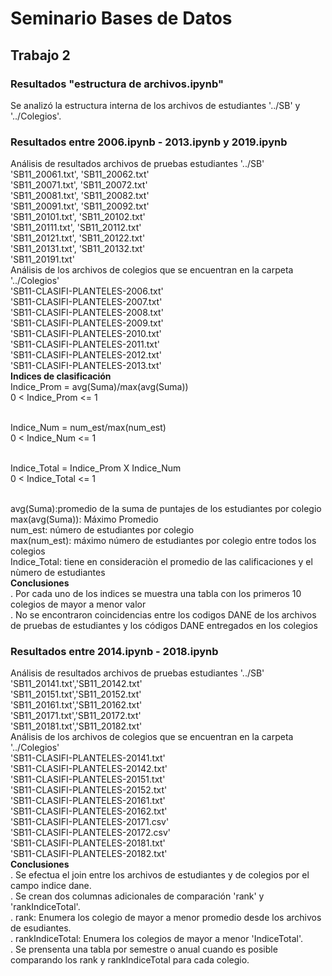 # Seminario Bases de Datos
## Trabajo 2
### Resultados "estructura de archivos.ipynb"
Se analizó la estructura interna de los archivos de estudiantes '../SB' y '../Colegios'.
### Resultados entre 2006.ipynb - 2013.ipynb y 2019.ipynb
Análisis de resultados archivos de pruebas estudiantes '../SB'<br>
'SB11_20061.txt', 'SB11_20062.txt'<br>
'SB11_20071.txt', 'SB11_20072.txt'<br>
'SB11_20081.txt', 'SB11_20082.txt'<br>
'SB11_20091.txt', 'SB11_20092.txt'<br>
'SB11_20101.txt', 'SB11_20102.txt'<br>
'SB11_20111.txt', 'SB11_20112.txt'<br>
'SB11_20121.txt', 'SB11_20122.txt'<br>
'SB11_20131.txt', 'SB11_20132.txt'<br>
'SB11_20191.txt'<br>
Análisis de los archivos de colegios que se encuentran en la carpeta '../Colegios'<br>
'SB11-CLASIFI-PLANTELES-2006.txt'<br>
'SB11-CLASIFI-PLANTELES-2007.txt'<br>
'SB11-CLASIFI-PLANTELES-2008.txt'<br>
'SB11-CLASIFI-PLANTELES-2009.txt'<br>
'SB11-CLASIFI-PLANTELES-2010.txt'<br>
'SB11-CLASIFI-PLANTELES-2011.txt'<br>
'SB11-CLASIFI-PLANTELES-2012.txt'<br>
'SB11-CLASIFI-PLANTELES-2013.txt'<br>
**Indices de clasificación**<br>
Indice_Prom = avg(Suma)/max(avg(Suma))<br>
0 < Indice_Prom <= 1<br><br>

Indice_Num = num_est/max(num_est)<br>
0 < Indice_Num <= 1<br><br>

Indice_Total = Indice_Prom X Indice_Num<br>
0 < Indice_Total <= 1<br><br>

avg(Suma):promedio de la suma de puntajes de los estudiantes por colegio<br>
max(avg(Suma)): Máximo Promedio<br>
num_est: número de estudiantes por colegio<br>
max(num_est): máximo número de estudiantes por colegio entre todos los colegios<br>
Indice_Total: tiene en consideraciòn el promedio de las calificaciones y el nùmero de estudiantes<br>
**Conclusiones**<br>
. Por cada uno de los indices se muestra una tabla con los primeros 10 colegios de mayor a menor valor<br>
. No se encontraron coincidencias entre los codigos DANE de los archivos de pruebas de estudiantes y los códigos DANE entregados en los colegios<br>
### Resultados entre 2014.ipynb - 2018.ipynb
Análisis de resultados archivos de pruebas estudiantes '../SB'<br>
'SB11_20141.txt','SB11_20142.txt'<br>
'SB11_20151.txt','SB11_20152.txt'<br>
'SB11_20161.txt','SB11_20162.txt'<br>
'SB11_20171.txt','SB11_20172.txt'<br>
'SB11_20181.txt','SB11_20182.txt'<br>
Análisis de los archivos de colegios que se encuentran en la carpeta '../Colegios'<br>
'SB11-CLASIFI-PLANTELES-20141.txt'<br>
'SB11-CLASIFI-PLANTELES-20142.txt'<br>
'SB11-CLASIFI-PLANTELES-20151.txt'<br>
'SB11-CLASIFI-PLANTELES-20152.txt'<br>
'SB11-CLASIFI-PLANTELES-20161.txt'<br>
'SB11-CLASIFI-PLANTELES-20162.txt'<br>
'SB11-CLASIFI-PLANTELES-20171.csv'<br>
'SB11-CLASIFI-PLANTELES-20172.csv'<br>
'SB11-CLASIFI-PLANTELES-20181.txt'<br>
'SB11-CLASIFI-PLANTELES-20182.txt'<br>
**Conclusiones**<br>
. Se efectua el join entre los archivos de estudiantes y de colegios por el campo indice dane.<br>
. Se crean dos columnas adicionales de comparación 'rank' y 'rankIndiceTotal'.<br> 
. rank: Enumera los colegio de mayor a menor promedio desde los archivos de esudiantes.<br>
. rankIndiceTotal: Enumera los colegios de mayor a menor 'IndiceTotal'.<br>
. Se prensenta una tabla por semestre o anual cuando es posible comparando los rank y rankIndiceTotal para cada colegio.



